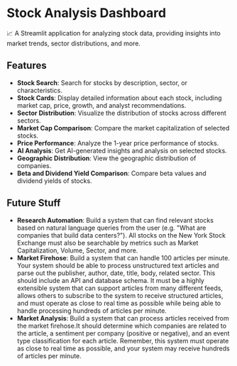 # Stock Analysis Dashboard

📈 A Streamlit application for analyzing stock data, providing insights into market trends, sector distributions, and more.

## Features

- **Stock Search**: Search for stocks by description, sector, or characteristics.
- **Stock Cards**: Display detailed information about each stock, including market cap, price, growth, and analyst recommendations.
- **Sector Distribution**: Visualize the distribution of stocks across different sectors.
- **Market Cap Comparison**: Compare the market capitalization of selected stocks.
- **Price Performance**: Analyze the 1-year price performance of stocks.
- **AI Analysis**: Get AI-generated insights and analysis on selected stocks.
- **Geographic Distribution**: View the geographic distribution of companies.
- **Beta and Dividend Yield Comparison**: Compare beta values and dividend yields of stocks.

## Future Stuff

- **Research Automation**: Build a system that can find relevant stocks based on natural language queries from the user (e.g. "What are companies that build data centers?"). All stocks on the New York Stock Exchange must also be searchable by metrics such as Market Capitalization, Volume, Sector, and more.
- **Market Firehose**: Build a system that can handle 100 articles per minute. Your system should be able to process unstructured text articles and parse out the publisher, author, date, title, body, related sector. This should include an API and database schema. It must be a highly extensible system that can support articles from many different feeds, allows others to subscribe to the system to receive structured articles, and must operate as close to real time as possible while being able to handle processing hundreds of articles per minute.
- **Market Analysis**: Build a system that can process articles received from the market firehose.It should determine which companies are related to the article, a sentiment per company (positive or negative), and an event type classification for each article. Remember, this system must operate as close to real time as possible, and your system may receive hundreds of articles per minute.
